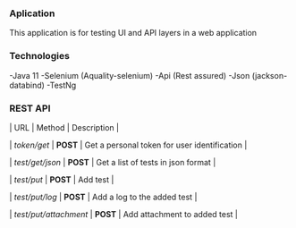 ### Aplication
This application is for testing UI and API layers in a web application

### Technologies
-Java 11
-Selenium (Aquality-selenium)
-Api (Rest assured)
-Json (jackson-databind)
-TestNg

### REST API
| URL                    | Method         | Description                                           |

| *token/get*            | **POST**       | Get a personal token for user identification          |

| *test/get/json*        | **POST**       | Get a list of tests in json format                    |

| *test/put*             | **POST**       | Add test                                              |

| *test/put/log*         | **POST**       | Add a log to the added test                           |

| *test/put/attachment*  | **POST**       | Add attachment to added test                          |

